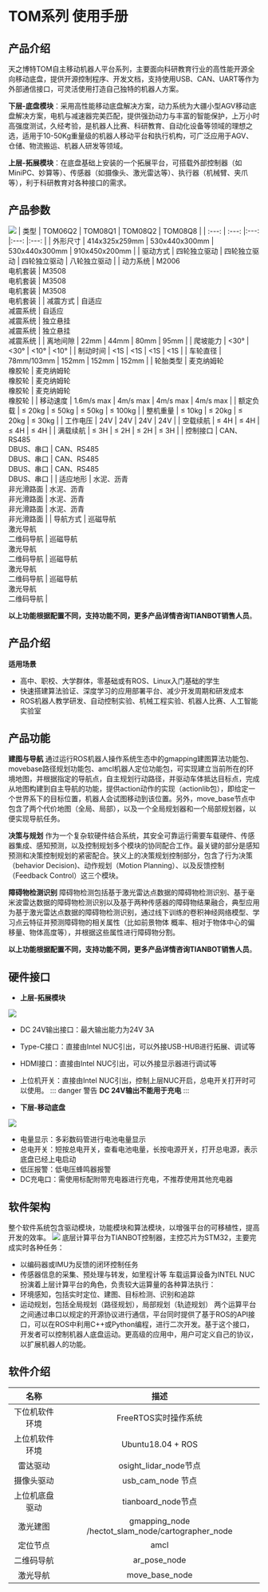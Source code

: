 # TOM系列 使用手册

## **产品介绍**

天之博特TOM自主移动机器人平台系列，主要面向科研教育行业的高性能开源全向移动底盘，提供开源控制程序、开发文档，支持使用USB、CAN、UART等作为外部通信接口，可灵活使用打造自己独特的机器人方案。

**下层-底盘模块**：采用高性能移动底盘解决方案，动力系统为大疆小型AGV移动底盘解决方案，电机与减速器完美匹配，提供强劲动力与丰富的智能保护，上万小时高强度测试，久经考验，是机器人比赛、科研教育、自动化设备等领域的理想之选，适用于10-50Kg重量级的机器人移动平台和执行机构，可广泛应用于AGV、仓储、物流搬运、机器人研发等领域。

**上层-拓展模块**：在底盘基础上安装的一个拓展平台，可搭载外部控制器（如MiniPC、妙算等）、传感器（如摄像头、激光雷达等）、执行器（机械臂、夹爪等），利于科研教育对各种接口的需求。

## **产品参数**
![](https://tianbot-pic.oss-cn-beijing.aliyuncs.com/tianbot/202110212121916.webp)
| 类型   |   TOM06Q2  | TOM08Q1  | TOM08Q2  | TOM08Q8  |
| :---: | :---: |:---: |:---: |:---: |
|  外形尺寸  |  414x325x259mm  | 530x440x300mm  | 530x440x300mm  |  910x450x200mm  |
|  驱动方式  |  四轮独立驱动  |  四轮独立驱动  |  四轮独立驱动  |  八轮独立驱动  |
|  动力系统  |  M2006<br>电机套装 |  M3508<br>电机套装  |  M3508<br>电机套装  |  M3508<br>电机套装  |
|  减震方式  |  自适应<br>减震系统 |  自适应<br>减震系统  | 独立悬挂<br>减震系统  | 独立悬挂<br>减震系统  |
|  离地间隙  |   22mm |   44mm |  80mm |  95mm |
|  爬坡能力  |   <30°  |   <30°  |   <10°  |   <10°  |
|  制动时间  |   <1S |   <1S |   <1S |   <1S |
|  车轮直径  |   78mm/103mm  |  152mm  |   152mm  |   152mm  |
|  轮胎类型  |   麦克纳姆轮<br>橡胶轮 |   麦克纳姆轮<br>橡胶轮 |   麦克纳姆轮<br>橡胶轮 |   麦克纳姆轮<br>橡胶轮 |
|  移动速度  |   1.6m/s max  |   4m/s max  |   4m/s max  |   4m/s max  |
|  额定负载  |  ≤ 20kg  |  ≤ 50kg  |  ≤ 50kg  |  ≤ 100kg  |
|  整机重量  |  ≤ 10kg  |  ≤ 20kg  |  ≤ 20kg  |  ≤ 30kg  |
|  工作电压  |  24V |  24V |  24V |  24V |
|  空载续航  |  ≤ 4H  |  ≤ 4H  |  ≤ 4H  |  ≤ 4H  |
|  满载续航  |  ≤ 3H  |  ≤ 2H  |  ≤ 2H  |  ≤ 3H  |
|  控制接口  |   CAN、RS485<br>DBUS、串口  |   CAN、RS485<br>DBUS、串口  |   CAN、RS485<br>DBUS、串口  |   CAN、RS485<br>DBUS、串口  |
|  适应地形  |   水泥、沥青<br>非光滑路面  |  水泥、沥青<br>非光滑路面  |  水泥、沥青<br>非光滑路面  |  水泥、沥青<br>非光滑路面  |
|  导航方式  |   巡磁导航<br>激光导航<br>二维码导航 |   巡磁导航<br>激光导航<br>二维码导航 |   巡磁导航<br>激光导航<br>二维码导航 |   巡磁导航<br>激光导航<br>二维码导航 |

**以上功能根据配置不同，支持功能不同，更多产品详情咨询TIANBOT销售人员**。

## 产品介绍

**适用场景**
* 高中、职校、大学群体，零基础或有ROS、Linux入门基础的学生
* 快速搭建算法验证、深度学习的应用部署平台、减少开发周期和研发成本
* ROS机器人教学研发、自动控制实验、机械工程实验、机器人比赛、人工智能实验室

## 产品功能

**建图与导航**
通过运行ROS机器人操作系统生态中的gmapping建图算法功能包、movebase路径规划功能包、amcl机器人定位功能包，可实现建立当前所在的环境地图，并根据指定的导航点，自主规划行动路径，并驱动车体抵达目标点，完成从地图构建到自主导航的功能，提供action动作的实现（actionlib包），即给定一个世界系下的目标位置，机器人会试图移动到该位置。另外，move_base节点中包含了两个代价地图（全局、局部），以及一个全局规划器和一个局部规划器，以便实现导航任务。

**决策与规划**
作为一个复杂软硬件结合系统，其安全可靠运行需要车载硬件、传感器集成、感知预测，以及控制规划多个模块的协同配合工作。最关键的部分是感知预测和决策控制规划的紧密配合。狭义上的决策规划控制部分，包含了行为决策（behavior Decision)、动作规划（Motion Planning）、以及反馈控制（Feedback Control）这三个模块。

**障碍物检测识别**
障碍物检测包括基于激光雷达点数据的障碍物检测识别、基于毫米波雷达数据的障碍物检测识别以及基于两种传感器的障碍物结果融合，典型应用为基于激光雷达点数据的障碍物检测识别，通过线下训练的卷积神经网络模型、学习点云特征并预测障碍物的相关属性（比如前景物体 概率、相对于物体中心的偏移量、物体高度等），并根据这些属性进行障碍物分割。

**以上功能根据配置不同，支持功能不同，更多产品详情咨询TIANBOT销售人员**。

## **硬件接口**
* **上层-拓展模块**

![](https://tianbot-pic.oss-cn-beijing.aliyuncs.com/tianbot/202110212120541.webp)
* DC 24V输出接口：最大输出能力为24V 3A
* Type-C接口：直接由Intel NUC引出，可以外接USB-HUB进行拓展、调试等
* HDMI接口：直接由Intel NUC引出，可以外接显示器进行调试等
* 上位机开关：直接由Intel NUC引出，控制上层NUC开启，总电开关打开时可以使用。
::: danger 警告
**DC 24V输出不能用于充电**
:::

* **下层-移动底盘**

![](https://tianbot-pic.oss-cn-beijing.aliyuncs.com/tianbot/202110212120546.webp)
* 电量显示：多彩数码管进行电池电量显示
* 总电开关：短按总电开关，查看电池电量，长按电源开关，打开总电源，表示底盘已经上电启动
* 低压报警：低电压蜂鸣器报警
* DC充电口：需使用标配附带充电器进行充电，不推荐使用其他充电器

## **软件架构**
整个软件系统包含驱动模块，功能模块和算法模块，以增强平台的可移植性，提高开发的效率。
![](https://tianbot-pic.oss-cn-beijing.aliyuncs.com/tianbot/202110212124917.webp)
底层计算平台为TIANBOT控制器，主控芯片为STM32，主要完成实时各种任务：
* 以编码器或IMU为反馈的闭环控制任务
* 传感器信息的采集、预处理与转发，如里程计等
车载运算设备为INTEL NUC扮演着上层计算平台的角色，负责较大运算量的各种算法执行：
* 环境感知，包括实时定位、建图、目标检测、识别和追踪
* 运动规划，包括全局规划（路径规划），局部规划（轨迹规划）
两个运算平台之间通过串口以规定的开源协议进行通信，平台同时提供了基于ROS的API接口，可以在ROS中利用C++或Python编程，进行二次开发。基于这个接口，开发者可以控制机器人底盘运动。更高级的应用中，用户可定义自己的协议，以扩展机器人的功能。

## **软件介绍**
|名称   |   描述  |
| :---: | :---: |
|  下位机软件环境  |   FreeRTOS实时操作系统 |
|  上位机软件环境  |   Ubuntu18.04  + ROS |
|  雷达驱动  |   osight_lidar_node节点|
|  摄像头驱动  |    usb_cam_node 节点|
|  上位机底盘驱动  |  tianboard_node节点 |
|  激光建图  |  gmapping_node /hectot_slam_node/cartographer_node|
|  定位节点  |  amcl|
|  二维码导航  |  ar_pose_node |
|  激光导航  |  move_base_node |

